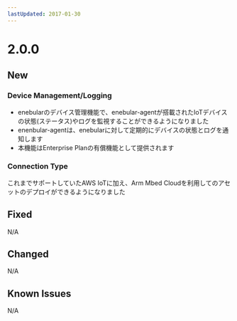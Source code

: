 ```yaml
---
lastUpdated: 2017-01-30
---
```


# 2.0.0

## New

### Device Management/Logging
* enebularのデバイス管理機能で、enebular-agentが搭載されたIoTデバイスの状態(ステータス)やログを監視することができるようになりました
* enenbular-agentは、enebularに対して定期的にデバイスの状態とログを通知します
* 本機能はEnterprise Planの有償機能として提供されます

### Connection Type
これまでサポートしていたAWS IoTに加え、Arm Mbed Cloudを利用してのアセットのデプロイができるようになりました

## Fixed
 N/A

## Changed
 N/A

## Known Issues
 N/A